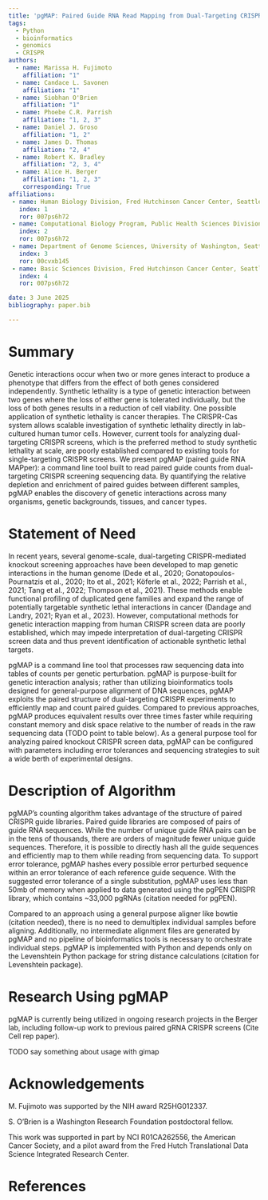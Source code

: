 ```yaml
---
title: 'pgMAP: Paired Guide RNA Read Mapping from Dual-Targeting CRISPR Screens'
tags:
  - Python
  - bioinformatics
  - genomics
  - CRISPR
authors:
  - name: Marissa H. Fujimoto
    affiliation: "1"
  - name: Candace L. Savonen
    affiliation: "1"
  - name: Siobhan O'Brien
    affiliation: "1"
  - name: Phoebe C.R. Parrish
    affiliation: "1, 2, 3"
  - name: Daniel J. Groso
    affiliation: "1, 2"
  - name: James D. Thomas
    affiliation: "2, 4"
  - name: Robert K. Bradley
    affiliation: "2, 3, 4"
  - name: Alice H. Berger
    affiliation: "1, 2, 3"
    corresponding: True
affiliations:
 - name: Human Biology Division, Fred Hutchinson Cancer Center, Seattle, WA 98109, USA
   index: 1
   ror: 007ps6h72
 - name: Computational Biology Program, Public Health Sciences Division, Fred Hutchinson Cancer Center, Seattle, WA 98109, USA
   index: 2
   ror: 007ps6h72
 - name: Department of Genome Sciences, University of Washington, Seattle, WA 98195, USA
   index: 3
   ror: 00cvxb145
 - name: Basic Sciences Division, Fred Hutchinson Cancer Center, Seattle, WA 98109, USA
   index: 4
   ror: 007ps6h72

date: 3 June 2025
bibliography: paper.bib

---
```


# Summary

Genetic interactions occur when two or more genes interact to produce a phenotype that differs from the effect of both genes considered independently. Synthetic lethality is a type of genetic interaction between two genes where the loss of either gene is tolerated individually, but the loss of both genes results in a reduction of cell viability. One possible application of synthetic lethality is cancer therapies. The CRISPR-Cas system allows scalable investigation of synthetic lethality directly in lab-cultured human tumor cells. However, current tools for analyzing dual-targeting CRISPR screens, which is the preferred method to study synthetic lethality at scale, are poorly established compared to existing tools for single-targeting CRISPR screens. We present pgMAP (paired guide RNA MAPper): a command line tool built to read paired guide counts from dual-targeting CRISPR screening sequencing data. By quantifying the relative depletion and enrichment of paired guides between different samples, pgMAP enables the discovery of genetic interactions across many organisms, genetic backgrounds, tissues, and cancer types.

# Statement of Need

In recent years, several genome-scale, dual-targeting CRISPR-mediated knockout screening approaches have been developed to map genetic interactions in the human genome (Dede et al., 2020; Gonatopoulos-Pournatzis et al., 2020; Ito et al., 2021; Köferle et al., 2022; Parrish et al., 2021; Tang et al., 2022; Thompson et al., 2021). These methods enable functional profiling of duplicated gene families and expand the range of potentially targetable synthetic lethal interactions in cancer (Dandage and Landry, 2021; Ryan et al., 2023). However, computational methods for genetic interaction mapping from human CRISPR screen data are poorly established, which may impede interpretation of dual-targeting CRISPR screen data and thus prevent identification of actionable synthetic lethal targets.

pgMAP is a command line tool that processes raw sequencing data into tables of counts per genetic perturbation. pgMAP is purpose-built for genetic interaction analysis; rather than utilizing bioinformatics tools designed for general-purpose alignment of DNA sequences, pgMAP exploits the paired structure of dual-targeting CRISPR experiments to efficiently map and count paired guides. Compared to previous approaches, pgMAP produces equivalent results over three times faster while requiring constant memory and disk space relative to the number of reads in the raw sequencing data (TODO point to table below). As a general purpose tool for analyzing paired knockout CRISPR screen data, pgMAP can be configured with parameters including error tolerances and sequencing strategies to suit a wide berth of experimental designs.

# Description of Algorithm

pgMAP’s counting algorithm takes advantage of the structure of paired CRISPR guide libraries. Paired guide libraries are composed of pairs of guide RNA sequences. While the number of unique guide RNA pairs can be in the tens of thousands, there are orders of magnitude fewer unique guide sequences. Therefore, it is possible to directly hash all the guide sequences and efficiently map to them while reading from sequencing data. To support error tolerance, pgMAP hashes every possible error perturbed sequence within an error tolerance of each reference guide sequence. With the suggested error tolerance of a single substitution, pgMAP uses less than 50mb of memory when applied to data generated using the pgPEN CRISPR library, which contains ~33,000 pgRNAs (citation needed for pgPEN).

Compared to an approach using a general purpose aligner like bowtie (citation needed), there is no need to demultiplex individual samples before aligning. Additionally, no intermediate alignment files are generated by pgMAP and no pipeline of bioinformatics tools is necessary to orchestrate individual steps. pgMAP is implemented with Python and depends only on the Levenshtein Python package for string distance calculations (citation for Levenshtein package).

# Research Using pgMAP

pgMAP is currently being utilized in ongoing research projects in the Berger lab, including follow-up work to previous paired gRNA CRISPR screens (Cite Cell rep paper).

TODO say something about usage with gimap

# Acknowledgements

M. Fujimoto was supported by the NIH award R25HG012337.

S. O’Brien is a Washington Research Foundation postdoctoral fellow.

This work was supported in part by NCI R01CA262556, the American Cancer Society, and a pilot award from the Fred Hutch Translational Data Science Integrated Research Center.

# References
